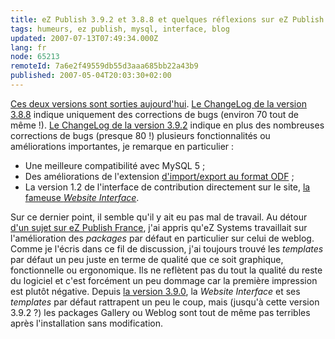 ```yaml
---
title: eZ Publish 3.9.2 et 3.8.8 et quelques réflexions sur eZ Publish juste après l'installation
tags: humeurs, ez publish, mysql, interface, blog
updated: 2007-07-13T07:49:34.000Z
lang: fr
node: 65213
remoteId: 7a6e2f49559db55d3aaa685bb22a43b9
published: 2007-05-04T20:03:30+02:00
---
```

 
[Ces deux versions sont sorties aujourd'hui](http://ez.no/community/news/ez_publish_3_9_2_3_8_8_released). [Le ChangeLog de la version 3.8.8](http://ez.no/download/ez_publish/changelogs/ez_publish_3_8/changelog_3_8_7_to_3_8_8) indique uniquement des corrections de bugs (environ 70 tout de même !). [Le ChangeLog de la version 3.9.2](http://ez.no/download/ez_publish/changelogs/ez_publish_3_9/changelog_3_9_1_to_3_9_2) indique en plus des nombreuses corrections de bugs (presque 80 !) plusieurs fonctionnalités ou améliorations importantes, je remarque en particulier :

 * Une meilleure compatibilité avec MySQL 5 ;
 * Des améliorations de l'extension [d'import/export au format ODF](http://ez.no/doc/extensions/odf_import_export) ;
 * La version 1.2 de l'interface de contribution directement sur le site, [la fameuse *Website Interface*](http://ez.no/doc/extensions/website_interface).
 
Sur ce dernier point, il semble qu'il y ait eu pas mal de travail. Au détour [d'un sujet sur eZ Publish France](http://www.ezpublish-france.com/index.php/fr/forums/questions_techniques/gestion_de_blogs#msg3114), j'ai appris qu'eZ Systems travaillait sur l'amélioration des *packages* par défaut en particulier sur celui de weblog. Comme je l'écris dans ce fil de discussion, j'ai toujours trouvé les *templates* par défaut un peu juste en terme de qualité que ce soit graphique, fonctionnelle ou ergonomique. Ils ne reflètent pas du tout la qualité du reste du logiciel et c'est forcément un peu dommage car la première impression est plutôt négative. Depuis [la version 3.9.0](http://ez.no/download/ez_publish/changelogs/ez_publish_3_9), la *Website Interface* et ses *templates* par défaut rattrapent un peu le coup, mais (jusqu'à cette version 3.9.2 ?) les packages Gallery ou Weblog sont tout de même pas terribles après l'installation sans modification.

